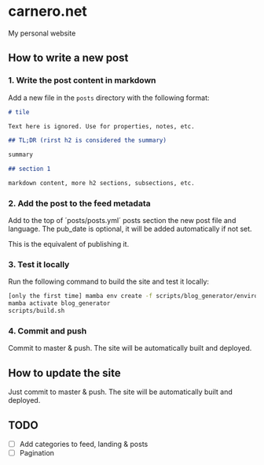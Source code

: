 # carnero.net

My personal website

## How to write a new post

### 1. Write the post content in markdown

Add a new file in the `posts` directory with the following format:

```markdown
# tile

Text here is ignored. Use for properties, notes, etc.

## TL;DR (rirst h2 is considered the summary)

summary

## section 1

markdown content, more h2 sections, subsections, etc.
```

### 2. Add the post to the feed metadata

Add to the top of ´posts/posts.yml´ posts section the new post file and language. The pub_date is optional, it will be added automatically if not set.

This is the equivalent of publishing it.

### 3. Test it locally

Run the following command to build the site and test it locally:

```bash
[only the first time] mamba env create -f scripts/blog_generator/environment.yml
mamba activate blog_generator
scripts/build.sh
```

### 4. Commit and push

Commit to master & push. The site will be automatically built and deployed.

## How to update the site

Just commit to master & push. The site will be automatically built and deployed.

## TODO

- [ ] Add categories to feed, landing & posts
- [ ] Pagination